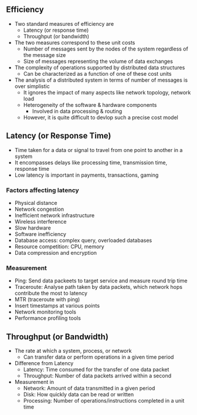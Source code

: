 ## Efficiency
- Two standard measures of efficiency are
  - Latency (or response time)
  - Throughput (or bandwidth)
- The two measures correspond to these unit costs
  - Number of messages sent by the nodes of the system regardless of the message size
  - Size of messages representing the volume of data exchanges
- The complexity of operations supported by distributed data structures
  - Can be characterized as a function of one of these cost units
- The analysis of a distributed system in terms of number of messages is over simplistic
  - It ignores the impact of many aspects like network topology, network load
  - Heterogeneity of the software & hardware components
    - Involved in data processing & routing
  - However, it is quite difficult to devlop such a precise cost model

## Latency (or Response Time)
- Time taken for a data or signal to travel from one point to another in a system
- It encompasses delays like processing time, transmission time, response time
- Low latency is important in payments, transactions, gaming

### Factors affecting latency
- Physical distance
- Network congestion
- Inefficient network infrastructure
- Wireless interference
- Slow hardware
- Software inefficiency
- Database access: complex query, overloaded databases
- Resource competition: CPU, memory
- Data compression and encryption

### Measurement
- Ping: Send data packeets to target service and measure round trip time
- Traceroute: Analyse path taken by data packets, which network hops contribute the most to latency
- MTR (traceroute with ping)
- Insert timestamps at various points
- Network monitoring tools
- Performance profiling tools

## Throughput (or Bandwidth)
- The rate at which a system, process, or network
  - Can transfer data or perform operations in a given time period
- Difference from Latency
  - Latency: Time consumed for the transfer of one data packet
  - Throughput: Number of data packets arrived within a second
- Measurement in
  - Network: Amount of data transmitted in a given period
  - Disk: How quickly data can be read or written
  - Processing: Number of operations/instructions completed in a unit time
